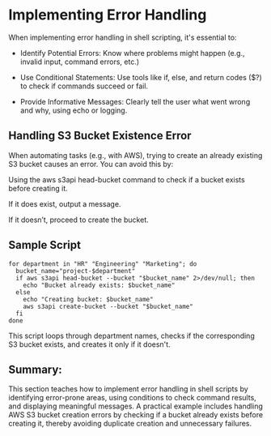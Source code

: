 # Implementing Error Handling
When implementing error handling in shell scripting, it's essential to:

- Identify Potential Errors: Know where problems might happen (e.g., invalid input, command errors, etc.)

- Use Conditional Statements: Use tools like if, else, and return codes ($?) to check if commands succeed or fail.

- Provide Informative Messages: Clearly tell the user what went wrong and why, using echo or logging.

## Handling S3 Bucket Existence Error
When automating tasks (e.g., with AWS), trying to create an already existing S3 bucket causes an error. You can avoid this by:

Using the aws s3api head-bucket command to check if a bucket exists before creating it.

If it does exist, output a message.

If it doesn’t, proceed to create the bucket.

## Sample Script 

```
for department in "HR" "Engineering" "Marketing"; do
  bucket_name="project-$department"
  if aws s3api head-bucket --bucket "$bucket_name" 2>/dev/null; then
    echo "Bucket already exists: $bucket_name"
  else
    echo "Creating bucket: $bucket_name"
    aws s3api create-bucket --bucket "$bucket_name"
  fi
done
```

This script loops through department names, checks if the corresponding S3 bucket exists, and creates it only if it doesn't.


## Summary:
This section teaches how to implement error handling in shell scripts by identifying error-prone areas, using conditions to check command results, and displaying meaningful messages. A practical example includes handling AWS S3 bucket creation errors by checking if a bucket already exists before creating it, thereby avoiding duplicate creation and unnecessary failures.









